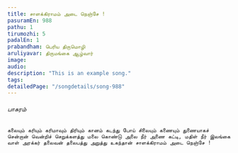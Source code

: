 ```yaml
---
title: சாளக்கிராமம் அடை நெஞ்சே !
pasuramEn: 988
pathu: 1
tirumozhi: 5
padalEn: 1
prabandham: பெரிய திருமொழி
aruliyavar: திருமங்கை ஆழ்வார்
image: 
audio: 
description: "This is an example song."
tags: 
detailedPage: "/songdetails/song-988"
---
```

###### பாசுரம்


	கலையும் கரியும் கரிமாவும் திரியும் கானம் கடந்து போய் சிலையும் கணையும் துணையாகச் சென்றான் வென்றிச் செறுக்களத்து மலை கொண்டு அலை நீர் அணை கட்டி, மதிள் நீர் இலங்கை வாள் அரக்கர் தலைவன் தலைபத்து அறுத்து உகந்தான் சாளக்கிராமம் அடை நெஞ்சே !
	